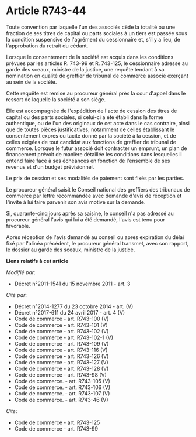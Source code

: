 # Article R743-44

Toute convention par laquelle l'un des associés cède la totalité ou une fraction de ses titres de capital ou parts sociales à
un tiers est passée sous la condition suspensive de l'agrément du cessionnaire et, s'il y a lieu, de l'approbation du retrait
du cédant. 

Lorsque le consentement de la société est acquis dans les conditions prévues par les articles R. 743-99 et R. 743-125, le
cessionnaire adresse au garde des sceaux, ministre de la justice, une requête tendant à sa nomination en qualité de greffier
de tribunal de commerce associé exerçant au sein de la société. 

Cette requête est remise au procureur général près la cour d'appel dans le ressort de laquelle la société a son siège. 

Elle est accompagnée de l'expédition de l'acte de cession des titres de capital ou des parts sociales, si celui-ci a été
établi dans la forme authentique, ou de l'un des originaux de cet acte dans le cas contraire, ainsi que de toutes pièces
justificatives, notamment de celles établissant le consentement exprès ou tacite donné par la société à la cession, et de
celles exigées de tout candidat aux fonctions de greffier de tribunal de commerce. Lorsque le futur associé doit contracter
un emprunt, un plan de financement prévoit de manière détaillée les conditions dans lesquelles il entend faire face à ses
échéances en fonction de l'ensemble de ses revenus et d'un budget prévisionnel. 

Le prix de cession et ses modalités de paiement sont fixés par les parties. 

Le procureur général saisit le Conseil national des greffiers des tribunaux de commerce par lettre recommandée avec demande
d'avis de réception et l'invite à lui faire parvenir son avis motivé sur la demande. 

Si, quarante-cinq jours après sa saisine, le conseil n'a pas adressé au procureur général l'avis qui lui a été demandé,
l'avis est tenu pour favorable. 

Après réception de l'avis demandé au conseil ou après expiration du délai fixé par l'alinéa précédent, le procureur général
transmet, avec son rapport, le dossier au garde des sceaux, ministre de la justice.

**Liens relatifs à cet article**

_Modifié par_:

  - Décret n°2011-1541 du 15 novembre 2011 - art. 3

_Cité par_:

  - Décret n°2014-1277 du 23 octobre 2014 - art. (V)
  - Décret n°2017-611 du 24 avril 2017 - art. 4 (V)
  - Code de commerce - art. R743-100 (V)
  - Code de commerce - art. R743-101 (V)
  - Code de commerce - art. R743-102 (V)
  - Code de commerce - art. R743-102-1 (V)
  - Code de commerce - art. R743-109 (V)
  - Code de commerce - art. R743-116 (V)
  - Code de commerce - art. R743-126 (V)
  - Code de commerce - art. R743-127 (V)
  - Code de commerce - art. R743-128 (V)
  - Code de commerce - art. R743-98 (V)
  - Code de commerce. - art. R743-105 (V)
  - Code de commerce. - art. R743-106 (V)
  - Code de commerce. - art. R743-107 (V)
  - Code de commerce. - art. R743-46 (V)

_Cite_:

  - Code de commerce - art. R743-125
  - Code de commerce - art. R743-99
